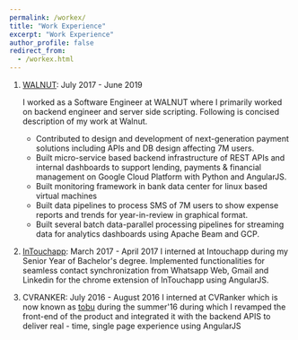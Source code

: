 ```yaml
---
permalink: /workex/
title: "Work Experience"
excerpt: "Work Experience"
author_profile: false
redirect_from:
  - /workex.html
---
```



1. [WALNUT](https://www.getwalnut.com/): July 2017 - June 2019

    I worked as a Software Engineer at WALNUT where I primarily worked on backend engineer and server side scripting. Following is concised description of my work at Walnut.
    - Contributed to design and development of next-generation payment solutions including APIs and DB design affecting 7M users.
    - Built micro-service based backend infrastructure of REST APIs and internal dashboards to support lending, payments & financial management on Google Cloud Platform with Python and AngularJS.
    - Built monitoring framework in bank data center for linux based virtual machines
    - Built data pipelines to process SMS of 7M users to show expense reports and trends for year-in-review in graphical format.
    - Built several batch data-parallel processing pipelines for streaming data for analytics dashboards using Apache Beam and GCP.

2. [InTouchapp](https://www.intouchapp.com/): March 2017 - April 2017
   I interned at Intouchapp during my Senior Year of Bachelor's degree. Implemented functionalities for seamless contact synchronization from Whatsapp Web, Gmail and Linkedin for the chrome extension of InTouchapp using AngularJS.

3. CVRANKER: July 2016 - August 2016
   I interned at CVRanker which is now known as [tobu](https://www.tobu.cloud/home) during the summer'16 during which I revamped the front-end of the product and integrated it with the backend APIS to deliver real - time, single page experience using AngularJS